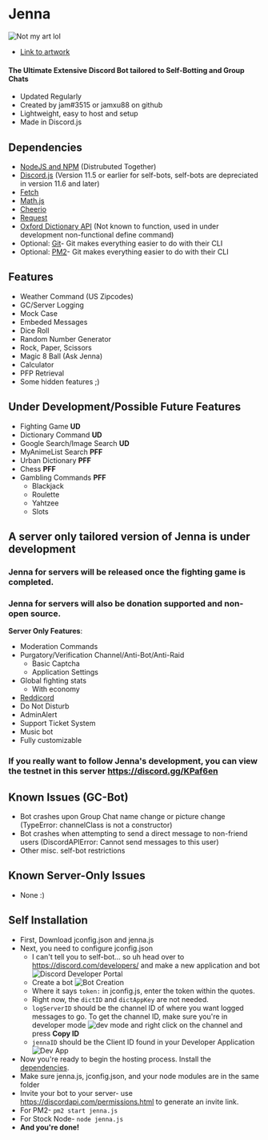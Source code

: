 # Jenna
![Not my art lol](https://cdn.discordapp.com/attachments/729757758332862535/737422906774126663/03387e22311e8dab20cd3eb23f212283_1.png)
* [Link to artwork](https://www.pinterest.com/pin/629870697860898632/?nic_v1=1a2e%2Bc%2F8ybPI%2B6IHEwuxBwDXGMn2MUvzKt5a6CCAagOFO3Zz%2BgWykMAID0rvU82eo2)
#### The Ultimate Extensive Discord Bot tailored to Self-Botting and Group Chats
* Updated Regularly
* Created by jam#3515 or jamxu88 on github
* Lightweight, easy to host and setup
* Made in Discord.js
## Dependencies
* [NodeJS and NPM](https://nodejs.org/en/) (Distrubuted Together)
* [Discord.js](https://www.npmjs.com/package/discord.js) (Version 11.5 or earlier for self-bots, self-bots are depreciated in version 11.6 and later)
* [Fetch](https://www.npmjs.com/package/fetch)
* [Math.js](https://www.npmjs.com/package/mathjs)
* [Cheerio](https://www.npmjs.com/package/cheerio)
* [Request](https://www.npmjs.com/package/request)
* [Oxford Dictionary API](https://www.npmjs.com/package/oxford-dictionary-api) (Not known to function, used in under development non-functional define command)
* Optional: [Git](https://git-scm.com/downloads)- Git makes everything easier to do with their CLI
* Optional: [PM2](https://www.npmjs.com/package/pm2)- Git makes everything easier to do with their CLI
## Features 
* Weather Command (US Zipcodes)
* GC/Server Logging
* Mock Case
* Embeded Messages
* Dice Roll
* Random Number Generator
* Rock, Paper, Scissors
* Magic 8 Ball (Ask Jenna)
* Calculator
* PFP Retrieval
* Some hidden features ;)
## Under Development/Possible Future Features
* Fighting Game **UD**
* Dictionary Command **UD**
* Google Search/Image Search **UD**
* MyAnimeList Search **PFF**
* Urban Dictionary **PFF**
* Chess **PFF**
* Gambling Commands **PFF**
  * Blackjack
  * Roulette
  * Yahtzee
  * Slots
## A server only tailored version of Jenna is under development
### Jenna for servers will be released once the fighting game is completed.
### Jenna for servers will also be donation supported and non-open source.
**Server Only Features**:
* Moderation Commands
* Purgatory/Verification Channel/Anti-Bot/Anti-Raid
  * Basic Captcha
  * Application Settings
* Global fighting stats
  * With economy
* [Reddicord](https://github.com/jamxu88/Reddicord)
* Do Not Disturb
* AdminAlert
* Support Ticket System
* Music bot
* Fully customizable
### If you really want to follow Jenna's development, you can view the testnet in this server https://discord.gg/KPaf6en
## Known Issues (GC-Bot)
* Bot crashes upon Group Chat name change or picture change (TypeError: channelClass is not a constructor)
* Bot crashes when attempting to send a direct message to non-friend users (DiscordAPIError: Cannot send messages to this user)
* Other misc. self-bot restrictions
## Known Server-Only Issues
* None :)
## Self Installation
* First, Download jconfig.json and jenna.js
* Next, you need to configure jconfig.json
  * I can't tell you to self-bot... so uh head over to https://discord.com/developers/ and make a new application and bot
![Discord Developer Portal](https://cdn.discordapp.com/attachments/729757758332862535/737415172259577987/QAAAABJRU5ErkJggg.png)
  * Create a bot ![Bot Creation](https://cdn.discordapp.com/attachments/729757758332862535/737422656046891053/unknown.png)
  * Where it says `token:` in jconfig.js, enter the token within the quotes.
  * Right now, the `dictID` and `dictAppKey` are not needed.
  * `logServerID` should be the channel ID of where you want logged messages to go. To get the channel ID, make sure you're in developer mode ![dev mode](https://cdn.discordapp.com/attachments/729757758332862535/737415741627957306/unknown.png) and right click on the channel and press **Copy ID**
  * `jennaID` should be the Client ID found in your Developer Application ![Dev App](https://cdn.discordapp.com/attachments/729757758332862535/737422836712603698/unknown.png)
* Now you're ready to begin the hosting process. Install the [dependencies](https://github.com/jamxu88/jenna#dependencies).
* Make sure jenna.js, jconfig.json, and your node modules are in the same folder
* Invite your bot to your server- use https://discordapi.com/permissions.html to generate an invite link.
* For PM2- `pm2 start jenna.js`
* For Stock Node- `node jenna.js`
* **And you're done!**

